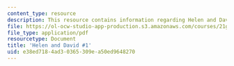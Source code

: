 ```yaml
---
content_type: resource
description: This resource contains information regarding Helen and David.
file: https://ol-ocw-studio-app-production.s3.amazonaws.com/courses/21g-103-chinese-iii-regular-fall-2003/e38ed7184ad30365309ea50ed9648270_MIT21G_103F03_HelenDavid1.pdf
file_type: application/pdf
resourcetype: Document
title: 'Helen and David #1'
uid: e38ed718-4ad3-0365-309e-a50ed9648270
---
```

